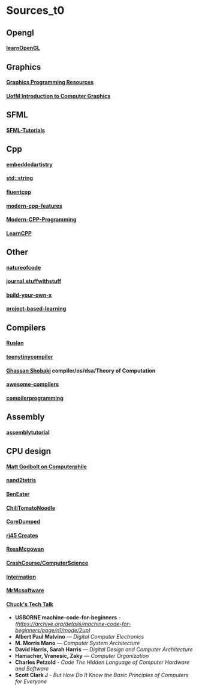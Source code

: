 # Sources_t0

## Opengl

#### [learnOpenGL](https://learnopengl.com/Introduction)

## Graphics

#### [Graphics Programming Resources](https://gist.github.com/notnotrobby/ceef71527b4f15869133ba7b397912e9)
#### [UofM Introduction to Computer Graphics](https://www.youtube.com/@uofmintroductiontocomputer5167)

## SFML

#### [SFML-Tutorials](https://github.com/SFML/SFML/wiki/Tutorials#sfml-3)

## Cpp

#### [embeddedartistry](https://embeddedartistry.com/blog)
#### [std::string](https://devblogs.microsoft.com/oldnewthing/20230803-00/?p=108532&utm_source=chatgpt.com)
#### [fluentcpp](https://www.fluentcpp.com)
#### [modern-cpp-features](https://github.com/AnthonyCalandra/modern-cpp-features)
#### [Modern-CPP-Programming](https://github.com/federico-busato/Modern-CPP-Programming?tab=readme-ov-file)
#### [LearnCPP](https://github.com/Lakhankumawat/LearnCPP)

## Other

#### [natureofcode](https://natureofcode.com)
#### [journal.stuffwithstuff](https://journal.stuffwithstuff.com)
#### [build-your-own-x](https://github.com/codecrafters-io/build-your-own-x?tab=readme-ov-file#build-your-own-3d-renderer)
#### [project-based-learning](https://github.com/practical-tutorials/project-based-learning?tab=readme-ov-file)

## Compilers

#### [Ruslan](https://ruslanspivak.com/lsbasi-part1)
#### [teenytinycompiler](https://austinhenley.com/blog/teenytinycompiler1.html)
#### [Ghassan Shobaki](https://www.youtube.com/@ghassanshobakicomputerscie9478) compiler/os/dsa/Theory of Computation
#### [awesome-compilers](https://github.com/aalhour/awesome-compilers?tab=readme-ov-file#learning)
#### [compilerprogramming](https://compilerprogramming.github.io)

## Assembly

#### [assemblytutorial](https://www.assemblytutorial.com)

## CPU design

#### [Matt Godbolt on Computerphile](https://www.youtube.com/watch?v=1su3lAh-k4o&list=PLzH6n4zXuckpwdGMHgRH5N9xNHzVGCxwf&index=10)
#### [nand2tetris](https://www.youtube.com/watch?v=LqirVc5SlW0&list=PLrDd_kMiAuNmSb-CKWQqq9oBFN_KNMTaI&index=1)
#### [BenEater](https://www.youtube.com/@BenEater)
#### [ChiliTomatoNoodle](https://www.youtube.com/watch?v=Kbbzwabgtok&list=PLqCJpWy5Fohdz6Nu2yG6Loubocqk3sRNR)
#### [CoreDumped](https://www.youtube.com/@CoreDumpped)
#### [rj45 Creates](https://www.youtube.com/watch?v=FSVhlqE7EgA&list=PLilenfQGj6CEG6iZ4TQJ10PI7pCWsy1AO)
#### [RossMcgowan](https://www.youtube.com/@RossMcgowanMaths)
#### [CrashCourse/ComputerScience](https://www.youtube.com/watch?v=tpIctyqH29Q&list=PL8dPuuaLjXtNlUrzyH5r6jN9ulIgZBpdo)
#### [Intermation](https://www.youtube.com/watch?v=2jfoLxQXq3Y&list=PLxfrSxK7P38X7XfG4X8Y9cdOURvC7ObMF)
#### [MrMcsoftware](https://www.youtube.com/@MrMcsoftware)
#### [Chuck's Tech Talk](https://www.youtube.com/@chuckbenedict7235)

- **USBORNE machine-code-for-beginners** - *(https://archive.org/details/machine-code-for-beginners/page/n1/mode/2up)*
- **Albert Paul Malvino** — *Digital Computer Electronics*
- **M. Morris Mano** — *Computer System Architecture*
- **David Harris, Sarah Harris** — *Digital Design and Computer Architecture*
- **Hamacher, Vranesic, Zaky** — *Computer Organization*
- **Charles Petzold** - *Code The Hidden Language of Computer Hardware and Software*
- **Scott Clark J** - *But How Do It Know the Basic Principles of Computers for Everyone*
